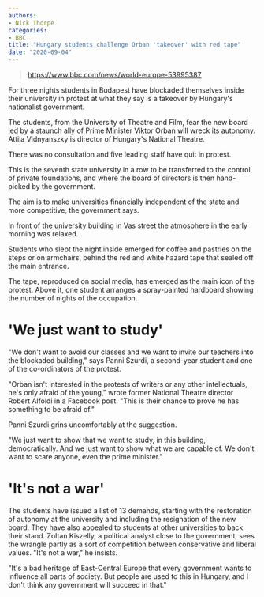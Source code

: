 ```yaml
---
authors:
- Nick Thorpe
categories:
- BBC
title: "Hungary students challenge Orban 'takeover' with red tape"
date: "2020-09-04"
---
```


> https://www.bbc.com/news/world-europe-53995387

For three nights students in Budapest have blockaded themselves inside their university in protest at what they say is a takeover by Hungary's nationalist government.

The students, from the University of Theatre and Film, fear the new board led by a staunch ally of Prime Minister Viktor Orban will wreck its autonomy.
Attila Vidnyanszky is director of Hungary's National Theatre.

There was no consultation and five leading staff have quit in protest.

This is the seventh state university in a row to be transferred to the control of private foundations, and where the board of directors is then hand-picked by the government.

The aim is to make universities financially independent of the state and more competitive, the government says.

In front of the university building in Vas street the atmosphere in the early morning was relaxed.

Students who slept the night inside emerged for coffee and pastries on the steps or on armchairs, behind the red and white hazard tape that sealed off the main entrance.

The tape, reproduced on social media, has emerged as the main icon of the protest. Above it, one student arranges a spray-painted hardboard showing the number of nights of the occupation.

# 'We just want to study'

"We don't want to avoid our classes and we want to invite our teachers into the blockaded building," says Panni Szurdi, a second-year student and one of the co-ordinators of the protest.

"Orban isn't interested in the protests of writers or any other intellectuals, he's only afraid of the young," wrote former National Theatre director Robert Alfoldi in a Facebook post. "This is their chance to prove he has something to be afraid of."

Panni Szurdi grins uncomfortably at the suggestion.

"We just want to show that we want to study, in this building, democratically. And we just want to show what we are capable of. We don't want to scare anyone, even the prime minister."

# 'It's not a war'

The students have issued a list of 13 demands, starting with the restoration of autonomy at the university and including the resignation of the new board. They have also appealed to students at other universities to back their stand.
Zoltan Kiszelly, a political analyst close to the government, sees the wrangle partly as a sort of competition between conservative and liberal values. "It's not a war," he insists.

"It's a bad heritage of East-Central Europe that every government wants to influence all parts of society. But people are used to this in Hungary, and I don't think any government will succeed in that."
